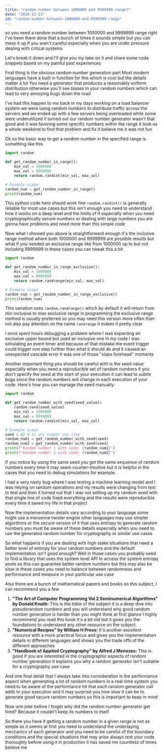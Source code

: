 ```yaml
---
title: "random number between 1000000 and 9999999 range?"
date: "2024-12-13"
id: "random-number-between-1000000-and-9999999-range"
---
```


 so you need a random number between 1000000 and 9999999 range right I've been there done that a bunch of times it sounds simple but you can mess it up if you aren't careful especially when you are under pressure dealing with critical systems

Let's break it down and I'll give you my take on it and share some code snippets based on my painful past experiences

First thing is the obvious random number generation part Most modern languages have a built in function for this which is cool but the details matter a lot You need a generator that produces a reasonably uniform distribution otherwise you'll see biases in your random numbers which can lead to very annoying bugs down the road

I've had this happen to me back in my days working on a load balancer system we were using random numbers to distribute traffic across the servers and we ended up with a few servers being overloaded while some were underutilized it turned out our random number generator wasn't that good and it was favoring some specific numbers within the range it took us a whole weekend to find that problem and fix it believe me it was not fun

Ok so the basic way to get a random number in the specified range is something like this

```python
import random

def get_random_number_in_range():
    min_val = 1000000
    max_val = 9999999
    return random.randint(min_val, max_val)

# Example usage:
random_num = get_random_number_in_range()
print(random_num)

```

This python code here should work fine `random.randint()` is generally reliable for most use cases but this isn't enough you need to understand how it works on a deep level and the limits of it especially when you need cryptographically secure numbers or dealing with large numbers you are gonna have problems and need more than this simple code

Now what I showed you above is straightforward enough it's the inclusive range method where both 1000000 and 9999999 are possible results but what if you needed an exclusive range like from 1000000 up to but not including 9999999 in these cases you can tweak this a bit

```python
import random

def get_random_number_in_range_exclusive():
    min_val = 1000000
    max_val = 9999999
    return random.randrange(min_val, max_val)

# Example usage
random_num = get_random_number_in_range_exclusive()
print(random_num)
```
This variation uses `random.randrange()` which by default it will return from min inclusive to max exclusive range in programming the exclusive range method is usually preferred so you may need this version more often than not also pay attention on the name `randrange` it makes it pretty clear

I once spent hours debugging a problem where I was expecting an exclusive upper bound but used an inclusive one in my code I was simulating an event timer and because of that mistake the event trigger could trigger one step further than what it should do and it caused an unexpected cascade error it was one of those "slaps forehead" moments

Another important thing you should be careful with is the seed value especially when you need a reproducible set of random numbers if you don't specify the seed at the start of your execution it can lead to subtle bugs since the random numbers will change in each execution of your code. Here's how you can manage the seed manually:

```python
import random

def get_random_number_with_seed(seed_value):
    random.seed(seed_value)
    min_val = 1000000
    max_val = 9999999
    return random.randint(min_val, max_val)

# Example usage
seed = 42 # or any number you like
random_num1 = get_random_number_with_seed(seed)
random_num2 = get_random_number_with_seed(seed)
print(f"Random number 1 with seed: {random_num1}")
print(f"Random number 2 with seed: {random_num2}")

```

If you notice by using the same seed you get the same sequence of random numbers every time it may seem counter-intuitive but it is helpful in the cases that you need to debug simulations for example.

I had a very nasty bug where I was testing a machine learning model and I was relying on random operations and my results were changing from test to test and then it turned out that I was not setting up my random seed with that single line of code fixed everything and the results were reproducible every time it saved my life in that project

Now the implementation details vary according to your language some might use a mersenne twister engine other languages may use simpler algorithms or the secure version of it that uses entropy to generate random numbers you must be aware of these details especially when you need to use the generated random number for cryptography or similar use cases

So what happens if you are dealing with high stake situations that need a better level of entropy for your random numbers and the default implementation isn't good enough? Well in those cases you probably need to find a library that uses the system level API to access the system entropy pools so this can guarantee better random numbers but this may also be slow in these cases you need to balance between randomness and performance and measure in your particular use case

Also there are a bunch of mathematical papers and books on this subject, I can recommend you a few

1.  **"The Art of Computer Programming Vol 2 Seminumerical Algorithms" by Donald Knuth:** This is the bible of the subject it is a deep dive into pseudorandom numbers and you will understand why good random number generation is harder than you might think at first glance I highly recommend you read this book it's a bit old but it gives you the foundations to understand any other resource on the subject.
2.  **"Numerical Recipes" by William H Press:** It's another excellent resource with a more practical focus and gives you the implementation details in different languages and shows you the trade offs of the different approaches
3.  **"Handbook of Applied Cryptography" by Alfred J Menezes:** This is good if you are interested in the cryptographic aspects of random number generation it explains you why a random generator isn't suitable for a cryptography use case

And one final detail that I always take into consideration is the performance aspect when generating a lot of random numbers in a real-time system you need to be aware of the performance hit that each random generator call adds to your execution and it may surprise you how slow it can be to generate good secure random numbers so this is important to keep in mind

Now one joke before I forget why did the random number generator get fired? Because it couldn't keep its numbers to itself

So there you have it getting a random number in a given range is not as simple as it seems at first you need to understand the underlaying mechanics of each generator and you need to be careful of the boundary conditions and the special situations that may arise always test your code thoroughly before using it in production it has saved me countless of times believe me
